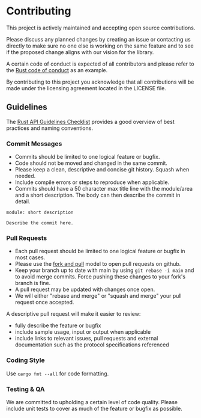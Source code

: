 # Contributing

This project is actively maintained and accepting open source contributions.

Please discuss any planned changes by creating an issue or contacting us
directly to make sure no one else is working on the same feature and to see
if the proposed change aligns with our vision for the library.

A certain code of conduct is expected of all contributors and please refer to
the [Rust code of conduct](https://www.rust-lang.org/policies/code-of-conduct)
as an example.

By contributing to this project you acknowledge that all contributions will be
made under the licensing agreement located in the LICENSE file.

## Guidelines
The [Rust API Guidelines Checklist](https://rust-lang.github.io/api-guidelines/checklist.html)
provides a good overview of best practices and naming conventions.

### Commit Messages
- Commits should be limited to one logical feature or bugfix.
- Code should not be moved and changed in the same commit.
- Please keep a clean, descriptive and concise git history. Squash when needed.
- Include compile errors or steps to reproduce when applicable.
- Commits should have a 50 character max title line with the module/area and a
  short description. The body can then describe the commit in detail.
```
module: short description

Describe the commit here.
```

### Pull Requests
- Each pull request should be limited to one logical feature or bugfix in most cases.
- Please use the [fork and pull](https://docs.github.com/en/free-pro-team@latest/github/collaborating-with-issues-and-pull-requests/about-collaborative-development-models)
  model to open pull requests on github.
- Keep your branch up to date with main by using `git rebase -i main` and to avoid
  merge commits. Force pushing these changes to your fork's branch is fine.
- A pull request may be updated with changes once open.
- We will either "rebase and merge" or "squash and merge" your pull request once accepted.

A descriptive pull request will make it easier to review:
- fully describe the feature or bugfix
- include sample usage, input or output when applicable
- include links to relevant issues, pull requests and external documentation such as
  the protocol specifications referenced

### Coding Style
Use `cargo fmt --all` for code formatting.

### Testing & QA
We are committed to upholding a certain level of code quality. Please include unit tests to
cover as much of the feature or bugfix as possible.